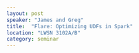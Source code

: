 ```yaml
---
layout: post
speaker: "James and Greg"
title:  "Flare: Optimizing UDFs in Spark"
location: "LWSN 3102A/B"
category: seminar
---
```

